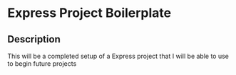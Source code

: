 # Express Project Boilerplate
## Description
This will be a completed setup of a Express project that I will be able to use to begin future projects